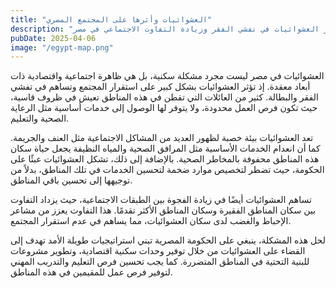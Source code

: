 ```yaml
---
title: "العشوائيات وأثرها على المجتمع المصري"
description: "دور العشوائيات في تفشي الفقر وزيادة التفاوت الاجتماعي في مصر"
pubDate: 2025-04-06
image: "/egypt-map.png"
---
```


العشوائيات في مصر ليست مجرد مشكلة سكنية، بل هي ظاهرة اجتماعية واقتصادية ذات أبعاد معقدة. إذ تؤثر العشوائيات بشكل كبير على استقرار المجتمع وتساهم في تفشي الفقر والبطالة. كثير من العائلات التي تقطن في هذه المناطق تعيش في ظروف قاسية، حيث تكون فرص العمل محدودة، ولا يتوفر لها الوصول إلى خدمات أساسية مثل الرعاية الصحية والتعليم.

تعد العشوائيات بيئة خصبة لظهور العديد من المشاكل الاجتماعية مثل العنف والجريمة. كما أن انعدام الخدمات الأساسية مثل المرافق الصحية والمياه النظيفة يجعل حياة سكان هذه المناطق محفوفة بالمخاطر الصحية. بالإضافة إلى ذلك، تشكل العشوائيات عبئًا على الحكومة، حيث تضطر لتخصيص موارد ضخمة لتحسين الخدمات في تلك المناطق، بدلاً من توجيهها إلى تحسين باقي المناطق.

تساهم العشوائيات أيضًا في زيادة الفجوة بين الطبقات الاجتماعية، حيث يزداد التفاوت بين سكان المناطق الفقيرة وسكان المناطق الأكثر تقدمًا. هذا التفاوت يعزز من مشاعر الإحباط والغضب لدى سكان العشوائيات، مما يساهم في عدم استقرار المجتمع.

لحل هذه المشكلة، ينبغي على الحكومة المصرية تبني استراتيجيات طويلة الأمد تهدف إلى القضاء على العشوائيات من خلال توفير وحدات سكنية اقتصادية، وتطوير مشروعات للبنية التحتية في المناطق المتضررة. كما يجب تحسين فرص التعليم والتدريب المهني لتوفير فرص عمل للمقيمين في هذه المناطق.
